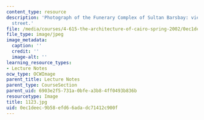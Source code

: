```yaml
---
content_type: resource
description: 'Photograph of the Funerary Complex of Sultan Barsbay: view from the
  street.'
file: /media/courses/4-615-the-architecture-of-cairo-spring-2002/0ec1deec9b58efd66adadc71412c900f_1123.jpg
file_type: image/jpeg
image_metadata:
  caption: ''
  credit: ''
  image-alt: ''
learning_resource_types:
- Lecture Notes
ocw_type: OCWImage
parent_title: Lecture Notes
parent_type: CourseSection
parent_uid: 6903e2f5-731a-0bfe-a3b8-4ff0493b836b
resourcetype: Image
title: 1123.jpg
uid: 0ec1deec-9b58-efd6-6ada-dc71412c900f
---
```

